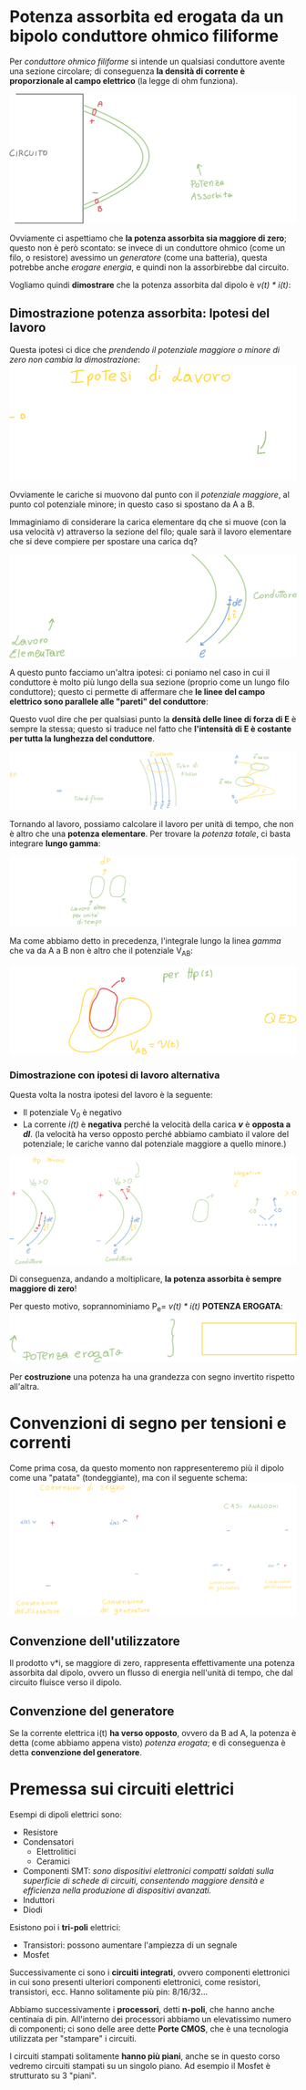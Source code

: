# Potenza assorbita ed erogata da un bipolo conduttore ohmico filiforme

Per *conduttore ohmico filiforme* si intende un qualsiasi conduttore avente una sezione circolare; di conseguenza **la densità di corrente è proporzionale al campo elettrico** (la legge di ohm funziona).

![ImmaginePNG21](assets/ImmaginePNG21.png)

Ovviamente ci aspettiamo che **la potenza assorbita sia maggiore di zero**; questo non è però scontato: se invece di un conduttore ohmico (come un filo, o resistore) avessimo un *generatore* (come una batteria), questa potrebbe anche *erogare energia*, e quindi non la assorbirebbe dal circuito.

Vogliamo quindi **dimostrare** che la potenza assorbita dal dipolo è *v(t) \* i(t)*: 

## Dimostrazione potenza assorbita: Ipotesi del lavoro

Questa ipotesi ci dice che *prendendo il potenziale maggiore o minore di zero non cambia la dimostrazione*:![lavoroipotesi](assets/lavoroipotesi.png)

Ovviamente le cariche si muovono dal punto con il *potenziale maggiore*, al punto col potenziale minore; in questo caso si spostano da A a B.

Immaginiamo di considerare la carica elementare dq che si muove (con la usa velocità *v*) attraverso la sezione del filo; quale sarà il lavoro elementare che si deve compiere per spostare una carica dq?

![lavoroelement](assets/lavoroelement.png)

A questo punto facciamo un'altra ipotesi: ci poniamo nel caso in cui il conduttore è molto più lungo della sua sezione (proprio come un lungo filo conduttore); questo ci permette di affermare che **le linee del campo elettrico sono parallele alle "pareti" del conduttore**:

Questo vuol dire che per qualsiasi punto la **densità delle linee di forza di E** è sempre la stessa; questo si traduce nel fatto che **l'intensità di E è costante per tutta la lunghezza del conduttore**.

![tubo](assets/tubo.png)

Tornando al lavoro, possiamo calcolare il lavoro per unità di tempo, che non è altro che una **potenza elementare**. Per trovare la *potenza totale*, ci basta integrare **lungo gamma**:

![potenza](assets/potenza.png)

Ma come abbiamo detto in precedenza, l'integrale lungo la linea *gamma* che va da A a B non è altro che il potenziale V<sub>AB</sub>:

![powqued](assets/powqued.png)



### Dimostrazione con ipotesi di lavoro alternativa

Questa volta la nostra ipotesi del lavoro è la seguente:

- Il potenziale V<sub>0</sub> è negativo
- La corrente *i(t)* è **negativa** perché la velocità della carica ***v*** è **opposta a *dl***.
  (la velocità ha verso opposto perché abbiamo cambiato il valore del potenziale; le cariche vanno dal potenziale maggiore a quello minore.)

![versoopposto](assets/versoopposto.png)

Di conseguenza, andando a moltiplicare, **la potenza assorbita è sempre maggiore di zero**!

Per questo motivo, soprannominiamo P<sub>e</sub>= *v(t) \* i(t)* **POTENZA EROGATA**:![powerogata](assets/powerogata.png)

Per **costruzione** una potenza ha una grandezza con segno invertito rispetto all'altra.

# Convenzioni di segno per tensioni e correnti

Come prima cosa, da questo momento non rappresenteremo più il dipolo come una "patata" (tondeggiante), ma con il seguente schema:![convenzionisegno](assets/convenzionisegno.png)

## Convenzione dell'utilizzatore

Il prodotto v*i, se maggiore di zero, rappresenta effettivamente una potenza assorbita dal dipolo, ovvero un flusso di energia nell'unità di tempo, che dal circuito fluisce verso il dipolo.

## Convenzione del generatore

Se la corrente elettrica i(t) **ha verso opposto**, ovvero da B ad A, la potenza è detta (come abbiamo appena visto) *potenza erogata*; e di conseguenza è detta **convenzione del generatore**.

# Premessa sui circuiti elettrici

Esempi di dipoli elettrici sono:

- Resistore
- Condensatori
  - Elettrolitici
  - Ceramici
- Componenti SMT: 
  *sono dispositivi elettronici compatti saldati sulla superficie di schede di circuiti, consentendo maggiore densità e efficienza nella produzione di dispositivi avanzati.*
- Induttori
- Diodi

Esistono poi i **tri-poli** elettrici:

- Transistori: possono aumentare l'ampiezza di un segnale
- Mosfet

Successivamente ci sono i **circuiti integrati**, ovvero componenti elettronici in cui sono presenti ulteriori componenti elettronici, come resistori, transistori, ecc. Hanno solitamente più pin: 8/16/32...

Abbiamo successivamente i **processori**, detti **n-poli**, che hanno anche centinaia di pin. All'interno dei processori abbiamo un elevatissimo numero di componenti; ci sono delle aree dette **Porte CMOS**, che è una tecnologia utilizzata per "stampare" i circuiti.

I circuiti stampati solitamente **hanno più piani**, anche se in questo corso vedremo circuiti stampati su un singolo piano. Ad esempio il Mosfet è strutturato su 3 "piani".

